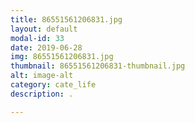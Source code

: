 ```yaml
---
title: 86551561206831.jpg
layout: default
modal-id: 33
date: 2019-06-28
img: 86551561206831.jpg
thumbnail: 86551561206831-thumbnail.jpg
alt: image-alt
category: cate_life
description: .

---
```

